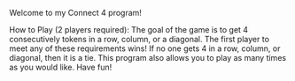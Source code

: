 Welcome to my Connect 4 program!

How to Play (2 players required):
The goal of the game is to get 4 consecutively tokens in a row, column, or a diagonal. The first player to meet any of these requirements wins! If no one gets 4 in a row, column, or diagonal, then it is a tie. This program also allows you to play as many times as you would like. Have fun!
